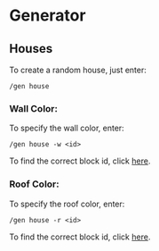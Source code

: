 # Generator

## Houses

To create a random house, just enter:
```
/gen house
```

### Wall Color:
To specify the wall color, enter:
```
/gen house -w <id>
```
To find the correct block id, click [here](https://www.digminecraft.com/lists/item_id_list_pc_1_12.php).

### Roof Color:
To specify the roof color, enter:
```
/gen house -r <id>
```
To find the correct block id, click [here](https://www.digminecraft.com/lists/item_id_list_pc_1_12.php).
